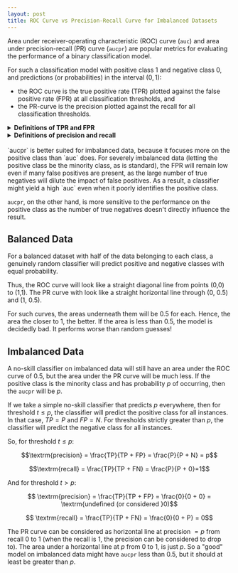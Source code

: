 ```yaml
---
layout: post
title: ROC Curve vs Precision-Recall Curve for Imbalanced Datasets
---
```


<script type="text/javascript" async>
MathJax = {
  tex: {
    inlineMath: [['$', '$'], ['\\(', '\\)']]
  },
  svg: {
    fontCache: 'global'
  }
};
</script>
<script type="text/javascript" id="MathJax-script" async src="https://cdn.jsdelivr.net/npm/mathjax@3/es5/tex-mml-chtml.js"></script>

Area under receiver-operating characteristic (ROC) curve (`auc`) and area under precision-recall (PR) curve (`aucpr`) are popular metrics for evaluating the performance of a binary classification model.

For such a classification model with positive class $1$ and negative class $0$, and predictions (or probabilities) in the interval $(0, 1)$:
- the ROC curve is the true positive rate (TPR) plotted against the false positive rate (FPR) at all classification thresholds, and
- the PR-curve is the precision plotted against the recall for all classification thresholds.

<details>
  <summary><b>Definitions of TPR and FPR</b></summary>
  
  The $TPR$ is the ratio between the number of positives correctly classified as positive and the total number of positives.
  <br/><br/>
  The $FPR$ is the ratio between the number of positives incorrectly classified as negative and the total number of negatives.<br>
  <br/>
  As formulas, we have
  $$TPR = \frac{TP}{TP + FN} $$
  $$FNR = \frac{FP}{FP + TN}$$
</details>

<details>
	<summary><b>Definitions of precision and recall</b></summary>
	$$ \textrm{precision} = \frac{TP}{TP + FP}$$
	$$ \textrm{recall} = \frac{TP}{TP + FN}$$
</details>
<br>
`aucpr` is better suited for imbalanced data, because it focuses more on the positive class than `auc` does. For severely imbalanced data (letting the positive class be the minority class, as is standard), the FPR will remain low even if many false positives are present, as the large number of true negatives will dilute the impact of false positives. As a result, a classifier might yield a high `auc` even when it poorly identifies the positive class. 

`aucpr`, on the other hand, is more sensitive to the performance on the positive class as the number of true negatives doesn't directly influence the result.

## Balanced Data
For a balanced dataset with half of the data belonging to each class, a genuinely random classifier will predict positive and negative classes with equal probability. 

Thus, the ROC curve will look like a straight diagonal line from points (0,0) to (1,1). The PR curve with look like a straight horizontal line through (0, 0.5) and (1, 0.5). 

For such curves, the areas underneath them will be 0.5 for each. Hence, the area the closer to 1, the better. If the area is less than 0.5, the model is decidedly bad. It performs worse than random guesses!

## Imbalanced Data
A no-skill classifier on imbalanced data will still have an area under the ROC curve of 0.5, but the area under the PR curve will be much less. If the positive class is the minority class and has probability $p$ of occurring, then the `aucpr` will be $p$.

If we take a simple no-skill classifier that predicts $p$ everywhere, then for threshold $t \leq p$, the classifier will predict the positive class for all instances. In that case, $TP = P$ and $FP = N$. For thresholds strictly greater than $p$, the classifier will predict the negative class for all instances.

So, for threshold $t \leq p$:

$$\textrm{precision} = \frac{TP}{TP + FP} = \frac{P}{P + N} = p$$

$$\textrm{recall} = \frac{TP}{TP + FN} = \frac{P}{P + 0}=1$$

And for threshold $t > p$:

$$ \textrm{precision} = \frac{TP}{TP + FP} = \frac{0}{0 + 0} = \textrm{undefined (or considered }0)$$

$$ \textrm{recall} = \frac{TP}{TP + FN} = \frac{0}{0 + P} = 0$$

The PR curve can be considered as horizontal line at precision $=p$ from recall $0$ to $1$ (when the recall is 1, the precision can be considered to drop to). The area under a horizontal line at $p$ from 0 to 1, is just $p$. So a "good" model on imbalanced data might have `aucpr` less than 0.5, but it should at least be greater than $p$. 